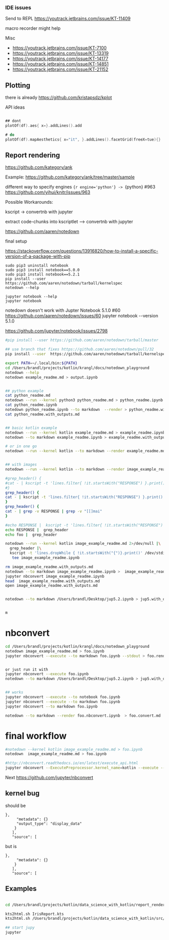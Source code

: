 
### IDE issues

Send to REPL https://youtrack.jetbrains.com/issue/KT-11409

macro recorder might help

Misc
* https://youtrack.jetbrains.com/issue/KT-7100
* https://youtrack.jetbrains.com/issue/KT-13319
* https://youtrack.jetbrains.com/issue/KT-14177
* https://youtrack.jetbrains.com/issue/KT-14851
* https://youtrack.jetbrains.com/issue/KT-21152



## Plotting

there is already https://github.com/kristapsdz/kplot

API ideas
```kotlin

## dont
plotOf(df).aes{ x=}.addLines().add

# do
plotOf(df).mapAesthetics{ x="it", }.addLines().facetGrid(freeX=tue){}


```


## Report rendering

https://github.com/kategory/ank

Example: https://github.com/kategory/ank/tree/master/sample


different way to specify engines ```{r engine='python'} -> ```{python} #963 https://github.com/yihui/knitr/issues/963


Possible Workarounds:

kscript -> convertnb with jupyter

extract code-chunks into kscriptlet --> convertnb with jupyter


https://github.com/aaren/notedown

final setup

https://stackoverflow.com/questions/13916820/how-to-install-a-specific-version-of-a-package-with-pip

```
sudo pip3 uninstall notebook
sudo pip3 install notebook==5.0.0
sudo pip3 install notebook==5.2.1
pip install --user  https://github.com/aaren/notedown/tarball/kernelspec
notedown --help

jupyter notebook --help
jupyter notebook 

```

notedown doesn't work with Jupter Notebook 5.1.0 #60
https://github.com/aaren/notedown/issues/60
jupyter notebook --version
5.1.0

https://github.com/jupyter/notebook/issues/2798




```bash
#pip install --user https://github.com/aaren/notedown/tarball/master

## use branch that fixes https://github.com/aaren/notedown/pull/32
pip install --user  https://github.com/aaren/notedown/tarball/kernelspec

export PATH=~/.local/bin:${PATH} 
cd /Users/brandl/projects/kotlin/krangl/docs/notedown_playground
notedown --help
notedown example_readme.md > output.ipynb


## python example
cat python_readme.md
notedown --run --kernel python3 python_readme.md > python_readme.ipynb
cat python_readme.ipynb
notedown python_readme.ipynb --to markdown  --render > python_readme.with_outputs.md
cat python_readme.with_outputs.md


## basic kotlin example
notedown --run --kernel kotlin example_readme.md > example_readme.ipynb
notedown --to markdown example_readme.ipynb > example_readme.with_outputs.md

# or in one go
notedown --run --kernel kotlin --to markdown --render example_readme.md > example_readme.with_outputs.md


## with images
notedown --run --kernel kotlin --to markdown --render image_example_readme.md > image_example_readme.with_outputs.md

#grep_header() {
#cat - | kscript -t 'lines.filter{ !it.startsWith("RESPONSE") }.print()' 
#}
grep_header() {
cat - | kscript -t 'lines.filter{ !it.startsWith("RESPONSE") }.print()' /dev/stdin  
}
grep_header() {
cat - | grep -v RESPONSE | grep -v "[[]mai" 
}

#echo RESPONSE |  kscript -t 'lines.filter{ !it.startsWith("RESPONSE") }.print()'
echo RESPONSE |  grep_header
echo foo |  grep_header

notedown --run --kernel kotlin image_example_readme.md 2>/dev/null |\
  grep_header |\
  kscript -t 'lines.dropWhile { !it.startsWith("{")}.print()' /dev/stdin |\
   tee image_example_readme.ipynb

rm image_example_readme.with_outputs.md
notedown --to markdown image_example_readme.ipynb >  image_example_readme.with_outputs.md
jupyter nbconvert image_example_readme.ipynb
head  image_example_readme.with_outputs.md
open image_example_readme.with_outputs.md


notedown --to markdown /Users/brandl/Desktop/jup5.2.ipynb > jup5.with_outputs.md


m

```

# nbconvert

```bash
cd /Users/brandl/projects/kotlin/krangl/docs/notedown_playground
notedown image_example_readme.md > foo.ipynb
jupyter nbconvert --execute --to markdown foo.ipynb --stdout > foo.rendered.md


or just run it with
jupyter nbconvert --execute foo.ipynb
notedown --to markdown /Users/brandl/Desktop/jup5.2.ipynb > jup5.with_outputs.md


## works
jupyter nbconvert --execute --to notebook foo.ipynb
jupyter nbconvert --execute --to markdown foo.ipynb
jupyter nbconvert --to markdown foo.ipynb

notedown --to markdown --render foo.nbconvert.ipynb  > foo.convert.md 

```


# final workflow
```bash
#notedown --kernel kotlin image_example_readme.md > foo.ipynb
notedown  image_example_readme.md > foo.ipynb

#http://nbconvert.readthedocs.io/en/latest/execute_api.html
jupyter nbconvert --ExecutePreprocessor.kernel_name=kotlin --execute --to markdown foo.ipynb

```


Next https://github.com/jupyter/nbconvert



## kernel bug

should be
```
},
     "metadata": {}
     "output_type": "display_data"
    }
   ],
   "source": [
```

but is
```
},
     "metadata": {}
    }
   ],
   "source": [
```

## Examples

```bash

cd /Users/brandl/projects/kotlin/data_science_with_kotlin/report_rendering/examples

kts2html.sh IrisReport.kts
kts2html.sh /Users/brandl/projects/kotlin/data_science_with_kotlin/src/main/kotlin/misc_tests.kts

## start jupy
jupyter

```


